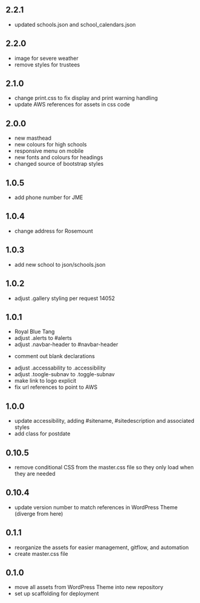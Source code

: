 ## 2.2.1
+ updated schools.json and school_calendars.json

## 2.2.0
+ image for severe weather
+ remove styles for trustees

## 2.1.0
+ change print.css to fix display and print warning handling
+ update AWS references for assets in css code

## 2.0.0
+ new masthead
+ new colours for high schools
+ responsive menu on mobile
+ new fonts and colours for headings
+ changed source of bootstrap styles

## 1.0.5
+ add phone number for JME

## 1.0.4
+ change address for Rosemount

## 1.0.3
+ add new school to json/schools.json

## 1.0.2
+ adjust .gallery styling per request 14052

## 1.0.1
+ Royal Blue Tang
+ adjust .alerts to #alerts
+ adjust .navbar-header to #navbar-header
- comment out blank declarations
+ adjust .accessability to .accessibility
+ adjust .toogle-subnav to .toggle-subnav
+ make link to logo explicit
+ fix url references to point to AWS

## 1.0.0
+ update accessibility, adding #sitename, #sitedescription and associated styles
+ add class for postdate

## 0.10.5
+ remove conditional CSS from the master.css file so they only load when they are needed

## 0.10.4
+ update version number to match references in WordPress Theme (diverge from here)

## 0.1.1

+ reorganize the assets for easier management, gitflow, and automation
+ create master.css file

## 0.1.0

+ move all assets from WordPress Theme into new repository
+ set up scaffolding for deployment

